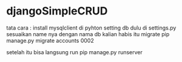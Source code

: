 # djangoSimpleCRUD

tata cara :
install mysqlclient di pyhton
setting db dulu di settings.py sesuaikan name nya dengan nama db kalian
habis itu migrate
pip manage.py migrate accounts 0002

setelah itu bisa langsung run
pip manage.py runserver
